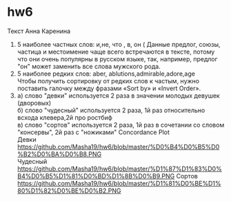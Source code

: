 # hw6
Текст Анна Каренина                                         

1. 5 наиболее частных слов: и,не, что , в, он   ( Данные предлог, союзы, частица и местоимение чаще всего встречаются в тексте, потому что они очень популярны в русском языке, так, например, предлог "он" может заменить все слова мужского рода.                          
2. 5 наиболее редких слов: aber, ablutions,admirable,adore,age                              
Чтобы получить сортировку от редких слов к частым, нужно поставить галочку между фразами «Sort by» и «Invert Order».
3. а) слово "девки" используется 2 раза в значении молодых девушек (дворовых)                  
   б) слово "чудесный" используется 2 раза, 1й раз относительно всхода клевера,2й про ростбиф                                 
   в) слово "сортов" используется 2 раза, 1й раз в сочетании со словом "консервы", 2й раз с "ножиками"
  Concordance Plot                                   
  Девки   https://github.com/Masha19/hw6/blob/master/%D0%B4%D0%B5%D0%B2%D0%BA%D0%B8.PNG                                           
  Чудесный https://github.com/Masha19/hw6/blob/master/%D1%87%D1%83%D0%B4%D0%B5%D1%81%D0%BD%D1%8B%D0%B9.PNG 
  Сортов https://github.com/Masha19/hw6/blob/master/%D1%81%D0%BE%D1%80%D1%82%D0%BE%D0%B2.PNG 
  
  

